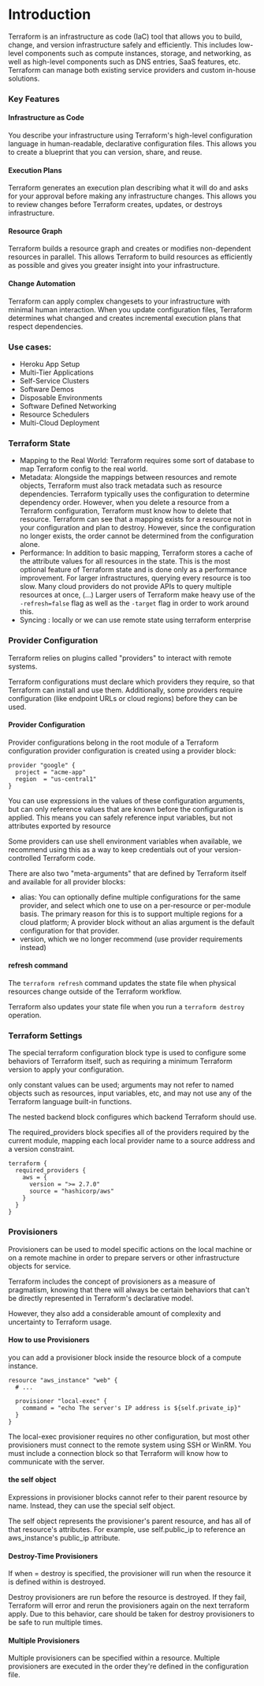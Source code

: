 # Introduction

Terraform is an infrastructure as code (IaC) tool that allows you to build, change, and version infrastructure safely and efficiently. This includes low-level components such as compute instances, storage, and networking, as well as high-level components such as DNS entries, SaaS features, etc. Terraform can manage both existing service providers and custom in-house solutions.


### Key Features

#### Infrastructure as Code
You describe your infrastructure using Terraform's high-level configuration language in human-readable, declarative configuration files. This allows you to create a blueprint that you can version, share, and reuse.

#### Execution Plans
Terraform generates an execution plan describing what it will do and asks for your approval before making any infrastructure changes. This allows you to review changes before Terraform creates, updates, or destroys infrastructure.

#### Resource Graph
Terraform builds a resource graph and creates or modifies non-dependent resources in parallel. This allows Terraform to build resources as efficiently as possible and gives you greater insight into your infrastructure.

#### Change Automation
Terraform can apply complex changesets to your infrastructure with minimal human interaction. When you update configuration files, Terraform determines what changed and creates incremental execution plans that respect dependencies.


### Use cases:

- Heroku App Setup
- Multi-Tier Applications
- Self-Service Clusters
- Software Demos
- Disposable Environments
- Software Defined Networking
- Resource Schedulers
- Multi-Cloud Deployment


### Terraform State

- Mapping to the Real World: Terraform requires some sort of database to map Terraform config to the real world.
- Metadata: Alongside the mappings between resources and remote objects, Terraform must also track metadata such as resource dependencies. Terraform typically uses the configuration to determine dependency order. However, when you delete a resource from a Terraform configuration, Terraform must know how to delete that resource. Terraform can see that a mapping exists for a resource not in your configuration and plan to destroy. However, since the configuration no longer exists, the order cannot be determined from the configuration alone.
- Performance: In addition to basic mapping, Terraform stores a cache of the attribute values for all resources in the state. This is the most optional feature of Terraform state and is done only as a performance improvement. For larger infrastructures, querying every resource is too slow. Many cloud providers do not provide APIs to query multiple resources at once, (...)  Larger users of Terraform make heavy use of the `-refresh=false` flag as well as the `-target` flag in order to work around this. 
- Syncing : locally or we can use remote state using terraform enterprise

### Provider Configuration

Terraform relies on plugins called "providers" to interact with remote systems.

Terraform configurations must declare which providers they require, so that Terraform can install and use them. Additionally, some providers require configuration (like endpoint URLs or cloud regions) before they can be used.

#### Provider Configuration

Provider configurations belong in the root module of a Terraform configuration  provider configuration is created using a provider block:

```hcl
provider "google" {
  project = "acme-app"
  region  = "us-central1"
}
```

You can use expressions in the values of these configuration arguments, but can only reference values that are known before the configuration is applied. This means you can safely reference input variables, but not attributes exported by resource

Some providers can use shell environment variables when available, we recommend using this as a way to keep credentials out of your version-controlled Terraform code.

There are also two "meta-arguments" that are defined by Terraform itself and available for all provider blocks:

- alias: You can optionally define multiple configurations for the same provider, and select which one to use on a per-resource or per-module basis. The primary reason for this is to support multiple regions for a cloud platform; A provider block without an alias argument is the default configuration for that provider.
- version, which we no longer recommend (use provider requirements instead)

#### refresh command


The `terraform refresh` command updates the state file when physical resources change outside of the Terraform workflow.

Terraform also updates your state file when you run a `terraform destroy` operation.


### Terraform Settings

The special terraform configuration block type is used to configure some behaviors of Terraform itself, such as requiring a minimum Terraform version to apply your configuration.

only constant values can be used; arguments may not refer to named objects such as resources, input variables, etc, and may not use any of the Terraform language built-in functions.

The nested backend block configures which backend Terraform should use.

The required_providers block specifies all of the providers required by the current module, mapping each local provider name to a source address and a version constraint.

```hcl
terraform {
  required_providers {
    aws = {
      version = ">= 2.7.0"
      source = "hashicorp/aws"
    }
  }
}
```

### Provisioners

Provisioners can be used to model specific actions on the local machine or on a remote machine in order to prepare servers or other infrastructure objects for service.

Terraform includes the concept of provisioners as a measure of pragmatism, knowing that there will always be certain behaviors that can't be directly represented in Terraform's declarative model.

However, they also add a considerable amount of complexity and uncertainty to Terraform usage. 

#### How to use Provisioners

you can add a provisioner block inside the resource block of a compute instance.

```hcl
resource "aws_instance" "web" {
  # ...

  provisioner "local-exec" {
    command = "echo The server's IP address is ${self.private_ip}"
  }
}
```

The local-exec provisioner requires no other configuration, but most other provisioners must connect to the remote system using SSH or WinRM. You must include a connection block so that Terraform will know how to communicate with the server.

#### the self object
Expressions in provisioner blocks cannot refer to their parent resource by name. Instead, they can use the special self object.

The self object represents the provisioner's parent resource, and has all of that resource's attributes. For example, use self.public_ip to reference an aws_instance's public_ip attribute.

#### Destroy-Time Provisioners

If when = destroy is specified, the provisioner will run when the resource it is defined within is destroyed.

Destroy provisioners are run before the resource is destroyed. If they fail, Terraform will error and rerun the provisioners again on the next terraform apply. Due to this behavior, care should be taken for destroy provisioners to be safe to run multiple times.

#### Multiple Provisioners

Multiple provisioners can be specified within a resource. Multiple provisioners are executed in the order they're defined in the configuration file.

### 
